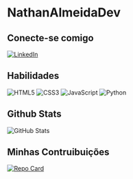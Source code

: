 # NathanAlmeidaDev

## Conecte-se comigo
[![LinkedIn](https://img.shields.io/badge/LinkedIn-000?style=for-the-badge&logo=linkedin&logoColor=0E76A8)](linkedin.com/in/nathan-almeida-03aa6a266/)


## Habilidades
![HTML5](https://img.shields.io/badge/HTML5-000?style=for-the-badge&logo=html5)
![CSS3](https://img.shields.io/badge/CSS3-000?style=for-the-badge&logo=css3&logoColor=264CE4)
![JavaScript](https://img.shields.io/badge/JavaScript-000?style=for-the-badge&logo=javascript)
![Python](https://img.shields.io/badge/Python-000?style=for-the-badge&logo=python)


## Github Stats
![GitHub Stats](https://github-readme-stats.vercel.app/api?username=NathanAlmeidaDev&theme=transparent&bg_color=000&border_color=30A3DC&show_icons=true&icon_color=30A3DC&title_color=E94D5F&text_color=FFF)

## Minhas Contruibuições
[![Repo Card](https://github-readme-stats.vercel.app/api/pin/?username=NathanAlmeidaDev&repo=dio-lab-open-source&bg_color=000&border_color=30A3DC&show_icons=true&icon_color=30A3DC&title_color=E94D5F&text_color=FFF)](https://github.com/NathanAlmeidaDev/dio-lab-open-source/)